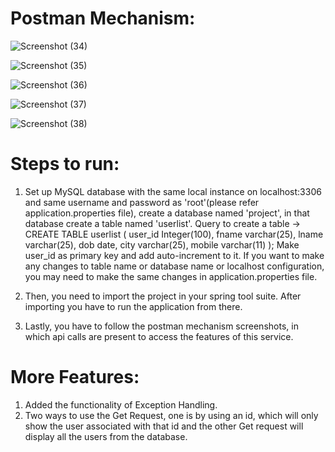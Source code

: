 # Postman Mechanism:

![Screenshot (34)](https://user-images.githubusercontent.com/42673172/136383735-283650ec-b4c3-49dc-9f5f-41ca0a966424.png)

![Screenshot (35)](https://user-images.githubusercontent.com/42673172/136384041-d0302841-a963-4bb0-be17-d6dc98e062c9.png)

![Screenshot (36)](https://user-images.githubusercontent.com/42673172/136384068-707c0007-22f8-4bb0-86c8-67618600e3da.png)

![Screenshot (37)](https://user-images.githubusercontent.com/42673172/136384095-d5a65be5-83ee-4809-8aaf-349622ae620a.png)

![Screenshot (38)](https://user-images.githubusercontent.com/42673172/136384121-1e08b44f-8381-4542-8b52-e20017e4de10.png)

# Steps to run:
1) Set up MySQL database with the same local instance on localhost:3306 and same username and password as 'root'(please refer application.properties file), create a database named 'project', in that database create a table named 'userlist'.
Query to create a table -> CREATE TABLE userlist (
    user_id Integer(100),
    fname varchar(25),
    lname varchar(25),
    dob date,
    city varchar(25),
    mobile varchar(11)
);
Make user_id as primary key and add auto-increment to it.
If you want to make any changes to table name or database name or localhost configuration, you may need to make the same changes in application.properties file.

2) Then, you need to import the project in your spring tool suite. After importing you have to run the application from there.
3) Lastly, you have to follow the postman mechanism screenshots, in which api calls are present to access the features of this service.



# More Features:
1) Added the functionality of Exception Handling.
2) Two ways to use the Get Request, one is by using an id, which will only show the user associated with that id and the other Get request will display all the users from the database.
